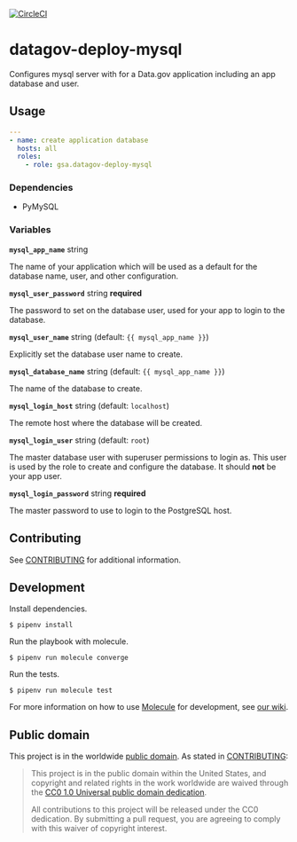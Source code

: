 [![CircleCI](https://circleci.com/gh/GSA/datagov-deploy-mysql.svg?style=svg)](https://circleci.com/gh/GSA/datagov-deploy-mysql)

# datagov-deploy-mysql

Configures mysql server with for a Data.gov application including an app
database and user.


## Usage

```yaml
---
- name: create application database
  hosts: all
  roles:
    - role: gsa.datagov-deploy-mysql
```

### Dependencies

- PyMySQL


### Variables

**`mysql_app_name`** string

The name of your application which will be used as a default for the database name, user, and other configuration.


**`mysql_user_password`** string **required**

The password to set on the database user, used for your app to login to the
database.


**`mysql_user_name`** string (default: `{{ mysql_app_name }}`)

Explicitly set the database user name to create.


**`mysql_database_name`** string (default: `{{ mysql_app_name }}`)

The name of the database to create.


**`mysql_login_host`** string (default: `localhost`)

The remote host where the database will be created.


**`mysql_login_user`** string (default: `root`)

The master database user with superuser permissions to login as. This user is
used by the role to create and configure the database. It should **not** be your
app user.


**`mysql_login_password`** string **required**

The master password to use to login to the PostgreSQL host.





## Contributing

See [CONTRIBUTING](CONTRIBUTING.md) for additional information.


## Development

Install dependencies.

    $ pipenv install

Run the playbook with molecule.

    $ pipenv run molecule converge

Run the tests.

    $ pipenv run molecule test

For more information on how to use
[Molecule](https://molecule.readthedocs.io/en/latest/) for development, see [our
wiki](https://github.com/GSA/datagov-deploy/wiki/Developing-Ansible-roles-with-Molecule).


## Public domain

This project is in the worldwide [public domain](LICENSE.md). As stated in
[CONTRIBUTING](CONTRIBUTING.md):

> This project is in the public domain within the United States, and copyright
> and related rights in the work worldwide are waived through the [CC0 1.0
> Universal public domain dedication](https://creativecommons.org/publicdomain/zero/1.0/).
>
> All contributions to this project will be released under the CC0 dedication.
> By submitting a pull request, you are agreeing to comply with this waiver of
> copyright interest.
